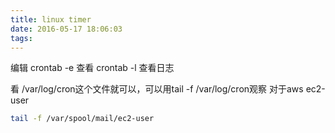 ```yaml
---
title: linux timer
date: 2016-05-17 18:06:03
tags:
---
```


编辑
crontab -e
查看
crontab -l
查看日志

看 /var/log/cron这个文件就可以，可以用tail -f /var/log/cron观察
对于aws ec2-user
```bash
tail -f /var/spool/mail/ec2-user 
```
